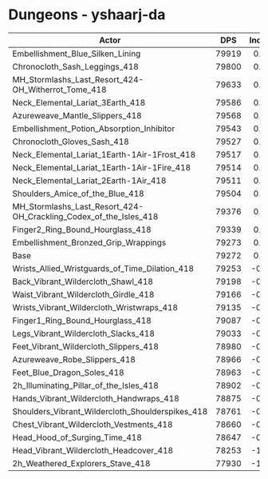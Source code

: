 # Dungeons - yshaarj-da
| Actor | DPS | Increase |
|---|:---:|:---:|
|Embellishment_Blue_Silken_Lining|79919|0.82%|
|Chronocloth_Sash_Leggings_418|79800|0.67%|
|MH_Stormlashs_Last_Resort_424-OH_Witherrot_Tome_418|79633|0.45%|
|Neck_Elemental_Lariat_3Earth_418|79586|0.40%|
|Azureweave_Mantle_Slippers_418|79568|0.37%|
|Embellishment_Potion_Absorption_Inhibitor|79543|0.34%|
|Chronocloth_Gloves_Sash_418|79527|0.32%|
|Neck_Elemental_Lariat_1Earth-1Air-1Frost_418|79517|0.31%|
|Neck_Elemental_Lariat_1Earth-1Air-1Fire_418|79514|0.30%|
|Neck_Elemental_Lariat_2Earth-1Air_418|79511|0.30%|
|Shoulders_Amice_of_the_Blue_418|79504|0.29%|
|MH_Stormlashs_Last_Resort_424-OH_Crackling_Codex_of_the_Isles_418|79376|0.13%|
|Finger2_Ring_Bound_Hourglass_418|79339|0.08%|
|Embellishment_Bronzed_Grip_Wrappings|79273|0.00%|
|Base|79272|0.00%|
|Wrists_Allied_Wristguards_of_Time_Dilation_418|79253|-0.02%|
|Back_Vibrant_Wildercloth_Shawl_418|79198|-0.09%|
|Waist_Vibrant_Wildercloth_Girdle_418|79166|-0.13%|
|Wrists_Vibrant_Wildercloth_Wristwraps_418|79135|-0.17%|
|Finger1_Ring_Bound_Hourglass_418|79087|-0.23%|
|Legs_Vibrant_Wildercloth_Slacks_418|79033|-0.30%|
|Feet_Vibrant_Wildercloth_Slippers_418|78980|-0.37%|
|Azureweave_Robe_Slippers_418|78966|-0.39%|
|Feet_Blue_Dragon_Soles_418|78963|-0.39%|
|2h_Illuminating_Pillar_of_the_Isles_418|78902|-0.47%|
|Hands_Vibrant_Wildercloth_Handwraps_418|78875|-0.50%|
|Shoulders_Vibrant_Wildercloth_Shoulderspikes_418|78761|-0.65%|
|Chest_Vibrant_Wildercloth_Vestments_418|78660|-0.77%|
|Head_Hood_of_Surging_Time_418|78647|-0.79%|
|Head_Vibrant_Wildercloth_Headcover_418|78253|-1.29%|
|2h_Weathered_Explorers_Stave_418|77930|-1.69%|
